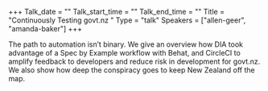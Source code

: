 +++
Talk_date = ""
Talk_start_time = ""
Talk_end_time = ""
Title = "Continuously Testing govt.nz "
Type = "talk"
Speakers = ["allen-geer", "amanda-baker"]
+++

The path to automation isn’t binary. We give an overview how DIA took advantage of a Spec by Example workflow with Behat, and CircleCI to amplify feedback to developers and reduce risk in development for govt.nz. We also show how deep the conspiracy goes to keep New Zealand off the map.
